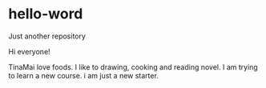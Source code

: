 # hello-word
Just another repository

Hi everyone!

TinaMai love foods. I like to drawing, cooking and reading novel.
I am trying to learn a new course. i am just a new starter.
